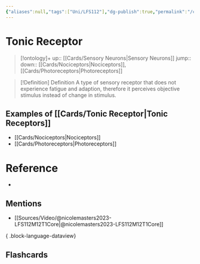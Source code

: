 ```yaml
---
{"aliases":null,"tags":["Uni/LFS112"],"dg-publish":true,"permalink":"/cards/tonic-receptor/","dgPassFrontmatter":true}
---
```


# Tonic Receptor

> [!ontology]+
> up:: [[Cards/Sensory Neurons\|Sensory Neurons]]
> jump:: 
> down:: [[Cards/Nociceptors\|Nociceptors]], [[Cards/Photoreceptors\|Photoreceptors]]

> [!Definition] Definition
> A type of sensory receptor that does not experience fatigue and adaption, therefore it perceives objective stimulus instead of change in stimulus. 

## Examples of [[Cards/Tonic Receptor\|Tonic Receptors]]

- [[Cards/Nociceptors\|Nociceptors]]
- [[Cards/Photoreceptors\|Photoreceptors]]

# Reference

- 

## Mentions

- [[Sources/Video/@nicolemasters2023-LFS112M12T1Core\|@nicolemasters2023-LFS112M12T1Core]]

{ .block-language-dataview}

## Flashcards